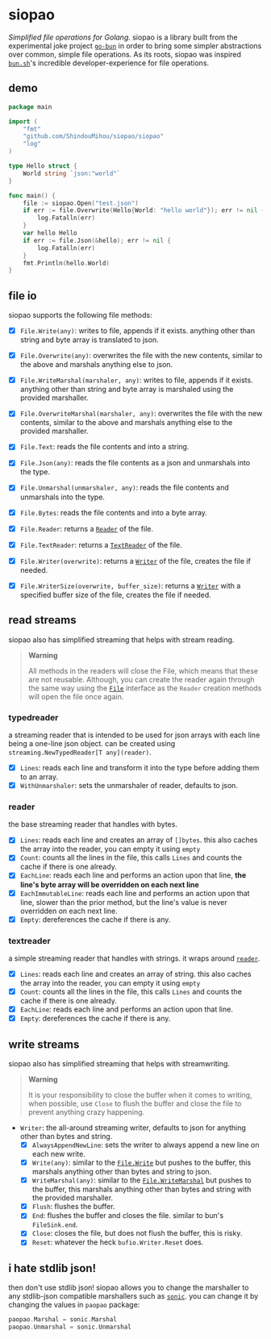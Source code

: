# siopao

*Simplified file operations for Golang.* siopao is a library built from the experimental joke project 
[`go-bun`](https://github.com/ShindouMihou/go-bun) in order to bring some simpler abstractions over common, simple 
file operations. As its roots, siopao was inspired [`bun.sh`](https://bun.sh)'s incredible developer-experience 
for file operations.

## demo
```go
package main

import (
	"fmt"
	"github.com/ShindouMihou/siopao/siopao"
	"log"
)

type Hello struct {
	World string `json:"world"`
}

func main() {
	file := siopao.Open("test.json")
	if err := file.Overwrite(Hello{World: "hello world"}); err != nil {
		log.Fatalln(err)
	}
	var hello Hello
	if err := file.Json(&hello); err != nil {
		log.Fatalln(err)
	}
	fmt.Println(hello.World)
}

```

## file io
siopao supports the following file methods:
- [x] `File.Write(any)`: writes to file, appends if it exists. anything other than string and byte array is translated to json.
- [x] `File.Overwrite(any)`: overwrites the file with the new contents, similar to the above and marshals anything else to json.
- [x] `File.WriteMarshal(marshaler, any)`: writes  to file, appends if it exists. anything other than string and byte array is marshaled using the provided marshaller.
- [x] `File.OverwriteMarshal(marshaler, any)`: overwrites the file with the new contents, similar to the above and marshals anything else to the provided marshaller.
- [x] `File.Text`: reads the file contents and into a string.
- [x] `File.Json(any)`: reads the file contents as a json and unmarshals into the type.
- [x] `File.Unmarshal(unmarshaler, any)`: reads the file contents and unmarshals into the type.
- [x] `File.Bytes`: reads the file contents and into a byte array.
- [x] `File.Reader`: returns a [`Reader`](#reader) of the file.
- [x] `File.TextReader`: returns a [`TextReader`](#textreader) of the file.
- [x] `File.Writer(overwrite)`: returns a [`Writer`](#write-streams) of the file, creates the file if needed.
- [x] `File.WriterSize(overwrite, buffer_size)`: returns a [`Writer`](#write-streams) with a specified buffer size of the file, creates the file if needed.


## read streams

siopao also has simplified streaming that helps with stream reading.

> **Warning**
> 
> All methods in the readers will close the File, which means that these are not reusable. Although, you can create 
> the reader again through the same way using the [`File`](#file-io) interface as the `Reader` creation methods will open the file 
> once again.

### typedreader
a streaming reader that is intended to be used for json arrays with each line being a one-line json object.
can be created using `streaming.NewTypedReader[T any](reader)`.
- [x] `Lines`: reads each line and transform it into the type before adding them to an array.
- [x] `WithUnmarshaler`: sets the unmarshaler of reader, defaults to json.

### reader
the base streaming reader that handles with bytes.
- [x] `Lines`: reads each line and creates an array of `[]bytes`. this also caches the array into the reader, you can empty it using `empty`
- [x] `Count`: counts all the lines in the file, this calls `Lines` and counts the cache if there is one already.
- [x] `EachLine`: reads each line and performs an action upon that line, **the line's byte array will be overridden on each next line**
- [x] `EachImmutableLine`: reads each line and performs an action upon that line, slower than the prior method, but the line's value is never overridden on each next line.
- [x] `Empty`: dereferences the cache if there is any.

### textreader
a simple streaming reader that handles with strings. it wraps around [`reader`](#reader).
- [x] `Lines`: reads each line and creates an array of string. this also caches the array into the reader, you can empty it using `empty`
- [x] `Count`: counts all the lines in the file, this calls `Lines` and counts the cache if there is one already.
- [x] `EachLine`: reads each line and performs an action upon that line.
- [x] `Empty`: dereferences the cache if there is any.

## write streams

siopao also has simplified streaming that helps with streamwriting.

> **Warning**
> 
> It is your responsibility to close the buffer when it comes to writing, when possible, use 
> `Close` to flush the buffer and close the file to prevent anything crazy happening.

- `Writer`: the all-around streaming writer, defaults to json for anything other than bytes and string.
  - [x] `AlwaysAppendNewLine`: sets the writer to always append a new line on each new write.
  - [x] `Write(any)`: similar to the [`File.Write`](#file-io) but pushes to the buffer, this marshals anything other than bytes and string to json.
  - [x] `WriteMarshal(any)`: similar to the [`File.WriteMarshal`](#file-io) but pushes to the buffer, this marshals anything other than bytes and string with the provided marshaller.
  - [x] `Flush`: flushes the buffer.
  - [x] `End`: flushes the buffer and closes the file. similar to bun's `FileSink.end`.
  - [x] `Close`: closes the file, but does not flush the buffer, this is risky.
  - [x] `Reset`: whatever the heck `bufio.Writer.Reset` does.

## i hate stdlib json!

then don't use stdlib json! siopao allows you to change the marshaller to any stdlib-json compatible
marshallers such as [`sonic`](https://github.com/bytedance/sonic). you can change it by changing the values in `paopao` package:
```go
paopao.Marshal = sonic.Marshal
paopao.Unmarshal = sonic.Unmarshal
```